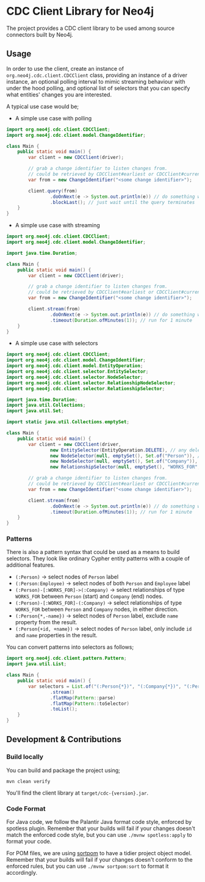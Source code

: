 # CDC Client Library for Neo4j

The project provides a CDC client library to be used among source connectors built by Neo4j.

## Usage

In order to use the client, create an instance of `org.neo4j.cdc.client.CDCClient` class, providing an instance of a
driver instance, an optional polling interval to mimic streaming behaviour with under the hood polling, and optional
list
of selectors that you can specify what entities' changes you are interested.

A typical use case would be;

* A simple use case with polling

```java
import org.neo4j.cdc.client.CDCClient;
import org.neo4j.cdc.client.model.ChangeIdentifier;

class Main {
    public static void main() {
        var client = new CDCClient(driver);

        // grab a change identifier to listen changes from.
        // could be retrieved by CDCClient#earliest or CDCClient#current methods.
        var from = new ChangeIdentifier("<some change identifier>");

        client.query(from)
                .doOnNext(e -> System.out.println(e)) // do something with the received change
                .blockLast(); // just wait until the query terminates
    }
}
```

* A simple use case with streaming

```java
import org.neo4j.cdc.client.CDCClient;
import org.neo4j.cdc.client.model.ChangeIdentifier;

import java.time.Duration;

class Main {
    public static void main() {
        var client = new CDCClient(driver);

        // grab a change identifier to listen changes from.
        // could be retrieved by CDCClient#earliest or CDCClient#current methods.
        var from = new ChangeIdentifier("<some change identifier>");

        client.stream(from)
                .doOnNext(e -> System.out.println(e)) // do something with the received change
                .timeout(Duration.ofMinutes(1)); // run for 1 minute
    }
}
```

* A simple use case with selectors

```java
import org.neo4j.cdc.client.CDCClient;
import org.neo4j.cdc.client.model.ChangeIdentifier;
import org.neo4j.cdc.client.model.EntityOperation;
import org.neo4j.cdc.client.selector.EntitySelector;
import org.neo4j.cdc.client.selector.NodeSelector;
import org.neo4j.cdc.client.selector.RelationshipNodeSelector;
import org.neo4j.cdc.client.selector.RelationshipSelector;

import java.time.Duration;
import java.util.Collections;
import java.util.Set;

import static java.util.Collections.emptySet;

class Main {
    public static void main() {
        var client = new CDCClient(driver,
                new EntitySelector(EntityOperation.DELETE), // any delete operation on nodes or relationships
                new NodeSelector(null, emptySet(), Set.of("Person")), // any operation on nodes with Person label
                new NodeSelector(null, emptySet(), Set.of("Company")), // any operation on nodes with Company label
                new RelationshipSelector(null, emptySet(), "WORKS_FOR", new RelationshipNodeSelector(Set.of("Person")), new RelationshipNodeSelector(Set.of("Company")))); // any operation on relationships of type WORKS_FOR between nodes of `Person` and `Company` labels

        // grab a change identifier to listen changes from.
        // could be retrieved by CDCClient#earliest or CDCClient#current methods.
        var from = new ChangeIdentifier("<some change identifier>");

        client.stream(from)
                .doOnNext(e -> System.out.println(e)) // do something with the received change
                .timeout(Duration.ofMinutes(1)); // run for 1 minute
    }
}
```

### Patterns

There is also a pattern syntax that could be used as a means to build selectors.
They look like ordinary Cypher entity patterns with a couple of additional features.

* `(:Person)` -> select nodes of `Person` label
* `(:Person:Employee)` -> select nodes of both `Person` and `Employee` label
* `(:Person)-[:WORKS_FOR]->(:Company)` -> select relationships of type `WORKS_FOR` between `Person` (start)
  and `Company` (end) nodes.
* `(:Person)-[:WORKS_FOR]-(:Company)` -> select relationships of type `WORKS_FOR` between `Person` and `Company` nodes,
  in
  either direction.
* `(:Person{*,-name})` -> select nodes of `Person` label, exclude `name` property from the result.
* `(:Person{+id, +name})` -> select nodes of `Person` label, only include `id` and `name` properties in the result.

You can convert patterns into selectors as follows;

```java
import org.neo4j.cdc.client.pattern.Pattern;
import java.util.List;

class Main {
    public static void main() {
        var selectors = List.of("(:Person{*})", "(:Company{*})", "(:Person)-[:WORKS_FOR{*}]->(:Company)")
                .stream()
                .flatMap(Pattern::parse)
                .flatMap(Pattern::toSelector)
                .toList();
    }
}
```

## Development & Contributions

### Build locally

You can build and package the project using;

```
mvn clean verify
```

You'll find the client library at `target/cdc-{version}.jar`.

### Code Format

For Java code, we follow the Palantir Java format code style, enforced by spotless plugin.
Remember that your builds will fail if your changes doesn't match the enforced code style, but you can
use `./mvnw spotless:apply` to format your code.

For POM files, we are using [sortpom](https://github.com/Ekryd/sortpom) to have a tidier project object model. Remember
that your builds will fail if your changes doesn't conform to the enforced rules, but you can use `./mvnw sortpom:sort`
to format it accordingly.